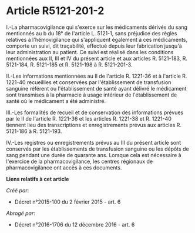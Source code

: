 # Article R5121-201-2

I.-La pharmacovigilance qui s'exerce sur les médicaments dérivés du sang mentionnés au b du 18° de l'article L. 5121-1, sans
préjudice des règles relatives à l'hémovigilance qui s'appliquent également à ces médicaments, comporte un suivi, dit
traçabilité, effectué depuis leur fabrication jusqu'à leur administration au patient. Ce suivi est réalisé dans les
conditions mentionnées aux II, III et IV du présent article et aux articles R. 5121-183, R. 5121-184, R. 5121-185 et R.
5121-198 à R. 5121-201-3. 

II.-Les informations mentionnées au II de l'article R. 1221-36 et à l'article R. 1221-40 recueillies et conservées par
l'établissement de transfusion sanguine référent ou l'établissement de santé ayant délivré le médicament sont transmises à la
pharmacie à usage intérieur de l'établissement de santé où le médicament a été administré. 

III.-Les formalités de recueil et de conservation des informations prévues par le II de l'article R. 1221-36 et les articles
R. 1221-38 et R. 1221-40 tiennent lieu des transcriptions et enregistrements prévus aux articles R. 5121-186 à R. 5121-193. 

IV.-Les registres ou enregistrements prévus au III du présent article sont conservés par les établissements de transfusion
sanguine ou les dépôts de sang pendant une durée de quarante ans. Lorsque cela est nécessaire à l'exercice de la
pharmacovigilance, les centres régionaux de pharmacovigilance ont accès à ces documents.

**Liens relatifs à cet article**

_Créé par_:

  - Décret n°2015-100 du 2 février 2015 - art. 6

_Abrogé par_:

  - Décret n°2016-1706 du 12 décembre 2016 - art. 6
